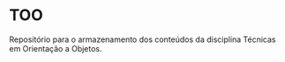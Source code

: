 # TOO
Repositório para o armazenamento dos conteúdos da disciplina Técnicas em Orientação a Objetos.
